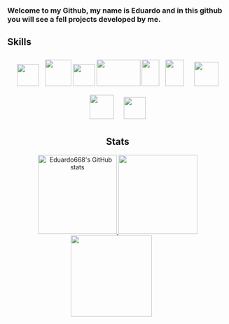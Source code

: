 ### Welcome to my Github, my name is Eduardo and in this github you will see a fell projects developed by me.

## Skills

  <div align="center">
    <img style="margin:10px" height=50 width=50  src="https://cdn.jsdelivr.net/gh/devicons/devicon/icons/java/java-original.svg" />
   <img src="https://img.icons8.com/color/1x/spring-logo.png" width="60px">
    <img height=50 width=50  src="https://cdn.jsdelivr.net/gh/devicons/devicon/icons/postgresql/postgresql-original.svg" />
      <img height=60 width=100  src="https://cdn.cdnlogo.com/logos/d/8/docker.svg" />
      <img height=60 width=40  src="https://cdn.cdnlogo.com/logos/t/96/typescript.svg" />
    <img style="margin:10px" height=60 width=42  src="https://cdn.jsdelivr.net/gh/devicons/devicon/icons/javascript/javascript-original.svg" />
        <img style="margin:10px" height=55 width=55  src="https://img.icons8.com/color/256/html-5.png" />
        <img style="margin:10px" height=55 width=55  src="https://img.icons8.com/color/256/css3.png" />
  <img style="margin:10px" height=50 width=50  src="https://cdn.jsdelivr.net/gh/devicons/devicon/icons/react/react-original.svg" />
      

## Stats

<div align="center">
    <a href="http://www.github.com/Eduardo668">
    <img height="180rem" src="https://github-readme-stats.vercel.app/api?username=Eduardo668&show_icons=true&hide=&count_private=true&title_color=6366f1&text_color=ffffff&icon_color=14b8a6&bg_color=101010&hide_border=true&show_icons=true"      alt="Eduardo668's GitHub stats" />
    </a>
    <img height="180rem" src="https://github-readme-stats.vercel.app/api/top-langs/?username=Eduardo668&hide=html,&title_color=6366f1&text_color=ffffff&icon_color=14b8a6&bg_color=111111&hide_border=true&layout=compact&show_icons=true" />
    <a href="http://www.github.com/Eduardo668">
      <img style="margin-right: 30px;" height="185rem" src="https://github-readme-streak-stats.herokuapp.com/?user=Eduardo668&stroke=f9f9f9&background=111111&ring=6366f1&fire=6366f1&currStreakNum=ffffff&currStreakLabel=6366f1&sideNums=ffffff&sideLabels=ffffff&dates=ffffff&hide_border=true" />

      

</div>




